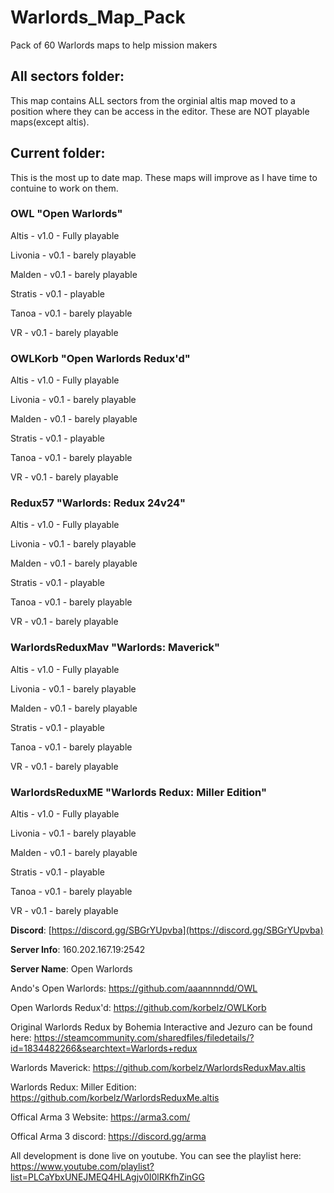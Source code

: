 # Warlords_Map_Pack
 Pack of 60 Warlords maps to help mission makers 

## All sectors folder:

  This map contains ALL sectors from the orginial altis map moved to a position where they can be access in the editor. These are NOT playable maps(except altis).


## Current folder:

  This is the most up to date map. These maps will improve as I have time to contuine to work on them. 

### OWL "Open Warlords" 
Altis - v1.0 - Fully playable

Livonia - v0.1 - barely playable

Malden - v0.1 - barely playable

Stratis - v0.1 - playable

Tanoa - v0.1 - barely playable 

VR - v0.1 - barely playable


### OWLKorb "Open Warlords Redux'd"
Altis - v1.0 - Fully playable

Livonia - v0.1 - barely playable

Malden - v0.1 - barely playable

Stratis - v0.1 - playable

Tanoa - v0.1 - barely playable 

VR - v0.1 - barely playable


### Redux57 "Warlords: Redux 24v24"
Altis - v1.0 - Fully playable

Livonia - v0.1 - barely playable

Malden - v0.1 - barely playable

Stratis - v0.1 - playable

Tanoa - v0.1 - barely playable 

VR - v0.1 - barely playable


### WarlordsReduxMav "Warlords: Maverick"
Altis - v1.0 - Fully playable

Livonia - v0.1 - barely playable

Malden - v0.1 - barely playable

Stratis - v0.1 - playable

Tanoa - v0.1 - barely playable 

VR - v0.1 - barely playable


### WarlordsReduxME "Warlords Redux: Miller Edition"
Altis - v1.0 - Fully playable

Livonia - v0.1 - barely playable

Malden - v0.1 - barely playable

Stratis - v0.1 - playable

Tanoa - v0.1 - barely playable 

VR - v0.1 - barely playable


**Discord**: [https://discord.gg/SBGrYUpvba](https://discord.gg/SBGrYUpvba)

**Server Info**: 160.202.167.19:2542

**Server Name**: Open Warlords

Ando's Open Warlords: https://github.com/aaannnndd/OWL

Open Warlords Redux'd: https://github.com/korbelz/OWLKorb

Original Warlords Redux by Bohemia Interactive and Jezuro can be found here: https://steamcommunity.com/sharedfiles/filedetails/?id=1834482266&searchtext=Warlords+redux

Warlords Maverick: https://github.com/korbelz/WarlordsReduxMav.altis

Warlords Redux: Miller Edition: https://github.com/korbelz/WarlordsReduxMe.altis

Offical Arma 3 Website: https://arma3.com/

Offical Arma 3 discord: https://discord.gg/arma 

All development is done live on youtube. You can see the playlist here: https://www.youtube.com/playlist?list=PLCaYbxUNEJMEQ4HLAgjv0I0lRKfhZinGG
